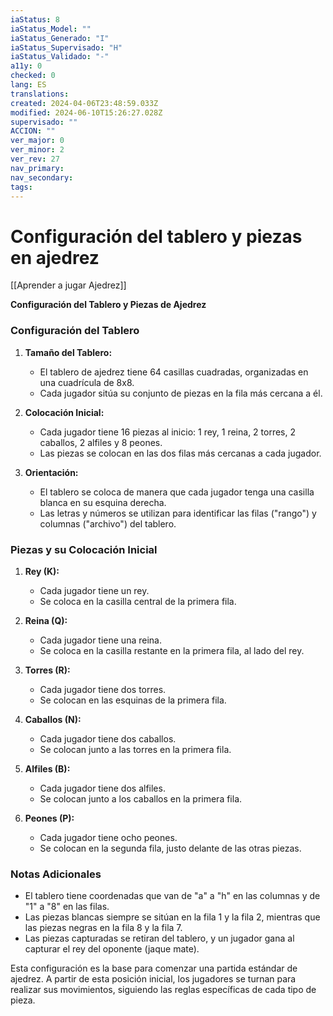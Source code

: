 ```yaml
---
iaStatus: 8
iaStatus_Model: ""
iaStatus_Generado: "I"
iaStatus_Supervisado: "H"
iaStatus_Validado: "-"
a11y: 0
checked: 0
lang: ES
translations: 
created: 2024-04-06T23:48:59.033Z
modified: 2024-06-10T15:26:27.028Z
supervisado: ""
ACCION: ""
ver_major: 0
ver_minor: 2
ver_rev: 27
nav_primary: 
nav_secondary: 
tags:
---
```

# Configuración del tablero y piezas en ajedrez

[[Aprender a jugar Ajedrez]]

**Configuración del Tablero y Piezas de Ajedrez**

### Configuración del Tablero

1. **Tamaño del Tablero:**
   - El tablero de ajedrez tiene 64 casillas cuadradas, organizadas en una cuadrícula de 8x8.
   - Cada jugador sitúa su conjunto de piezas en la fila más cercana a él.

2. **Colocación Inicial:**
   - Cada jugador tiene 16 piezas al inicio: 1 rey, 1 reina, 2 torres, 2 caballos, 2 alfiles y 8 peones.
   - Las piezas se colocan en las dos filas más cercanas a cada jugador.

3. **Orientación:**
   - El tablero se coloca de manera que cada jugador tenga una casilla blanca en su esquina derecha.
   - Las letras y números se utilizan para identificar las filas ("rango") y columnas ("archivo") del tablero.

### Piezas y su Colocación Inicial

1. **Rey (K):**
   - Cada jugador tiene un rey.
   - Se coloca en la casilla central de la primera fila.

2. **Reina (Q):**
   - Cada jugador tiene una reina.
   - Se coloca en la casilla restante en la primera fila, al lado del rey.

3. **Torres (R):**
   - Cada jugador tiene dos torres.
   - Se colocan en las esquinas de la primera fila.

4. **Caballos (N):**
   - Cada jugador tiene dos caballos.
   - Se colocan junto a las torres en la primera fila.

5. **Alfiles (B):**
   - Cada jugador tiene dos alfiles.
   - Se colocan junto a los caballos en la primera fila.

6. **Peones (P):**
   - Cada jugador tiene ocho peones.
   - Se colocan en la segunda fila, justo delante de las otras piezas.

### Notas Adicionales

- El tablero tiene coordenadas que van de "a" a "h" en las columnas y de "1" a "8" en las filas.
- Las piezas blancas siempre se sitúan en la fila 1 y la fila 2, mientras que las piezas negras en la fila 8 y la fila 7.
- Las piezas capturadas se retiran del tablero, y un jugador gana al capturar el rey del oponente (jaque mate).

Esta configuración es la base para comenzar una partida estándar de ajedrez. A partir de esta posición inicial, los jugadores se turnan para realizar sus movimientos, siguiendo las reglas específicas de cada tipo de pieza.
